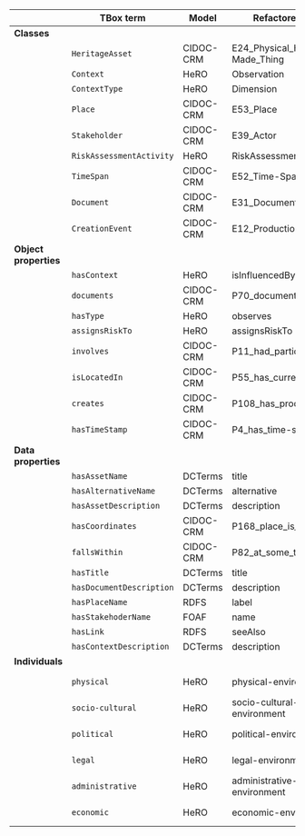 |                       | **TBox term**            | **Model** | **Refactored term**           | **Full URI**                                                     |
|-----------------------|--------------------------|-----------|-------------------------------|------------------------------------------------------------------|
| **Classes**           |                          |           |                               |                                                                  |
|                       | `HeritageAsset`          | CIDOC-CRM | E24_Physical_Human-Made_Thing | http://www.cidoc-crm.org/cidoc-crm/E24_Physical_Human-Made_Thing |
|                       | `Context`                | HeRO      | Observation                   | http://purl.org/sirius/ontology/hero/Observation                 |
|                       | `ContextType`            | HeRO      | Dimension                     | http://purl.org/sirius/ontology/hero/Dimension                   |
|                       | `Place`                  | CIDOC-CRM | E53_Place                     | http://www.cidoc-crm.org/cidoc-crm/E53_Place                     |
|                       | `Stakeholder`            | CIDOC-CRM | E39_Actor                     | http://www.cidoc-crm.org/cidoc-crm/E39_Actor                     |
|                       | `RiskAssessmentActivity` | HeRO      | RiskAssessment                | http://purl.org/sirius/ontology/hero/RiskAssessment              |
|                       | `TimeSpan`               | CIDOC-CRM | E52_Time-Span                 | http://www.cidoc-crm.org/cidoc-crm/E52_Time-Span                 |
|                       | `Document`               | CIDOC-CRM | E31_Document                  | http://www.cidoc-crm.org/cidoc-crm/E31_Document                  |
|                       | `CreationEvent`          | CIDOC-CRM | E12_Production                | http://www.cidoc-crm.org/cidoc-crm/E12_Production                |
| **Object properties** |                          |           |                               |                                                                  |
|                       | `hasContext`             | HeRO      | isInfluencedBy                | http://purl.org/sirius/ontology/hero/isInfluencedBy              |
|                       | `documents`              | CIDOC-CRM | P70_documents                 | http://www.cidoc-crm.org/cidoc-crm/P70_documents                 |
|                       | `hasType`                | HeRO      | observes                      | http://purl.org/sirius/ontology/hero/observes                    |
|                       | `assignsRiskTo`          | HeRO      | assignsRiskTo                 | http://purl.org/sirius/ontology/hero/assignsRiskTo               |
|                       | `involves`               | CIDOC-CRM | P11_had_participant           | http://www.cidoc-crm.org/cidoc-crm/P11_had_participant           |
|                       | `isLocatedIn`            | CIDOC-CRM | P55_has_current_location      | http://www.cidoc-crm.org/cidoc-crm/P55_has_current_location      |
|                       | `creates`                | CIDOC-CRM | P108_has_produced             | http://www.cidoc-crm.org/cidoc-crm/P108_has_produced             |
|                       | `hasTimeStamp`           | CIDOC-CRM | P4_has_time-span              | http://www.cidoc-crm.org/cidoc-crm/P4_has_time-span              |
| **Data properties**   |                          |           |                               |                                                                  |
|                       | `hasAssetName`           | DCTerms   | title                         | http://purl.org/dc/terms/title                                   |
|                       | `hasAlternativeName`     | DCTerms   | alternative                   | http://purl.org/dc/terms/alternative                             |
|                       | `hasAssetDescription`    | DCTerms   | description                   | http://purl.org/dc/terms/description                             |
|                       | `hasCoordinates`         | CIDOC-CRM | P168_place_is_defined_by      | http://www.cidoc-crm.org/cidoc-crm/P168_place_is_defined_by      |
|                       | `fallsWithin`            | CIDOC-CRM | P82_at_some_time_within       | http://www.cidoc-crm.org/cidoc-crm/P82_at_some_time_within       |
|                       | `hasTitle`               | DCTerms   | title                         | http://purl.org/dc/terms/title                                   |
|                       | `hasDocumentDescription` | DCTerms   | description                   | http://purl.org/dc/terms/description                             |
|                       | `hasPlaceName`           | RDFS      | label                         | http://www.w3.org/2000/01/rdf-schema#label                       |
|                       | `hasStakehoderName`      | FOAF      | name                          | http://xmlns.com/foaf/0.1/name                                   |
|                       | `hasLink`                | RDFS      | seeAlso                       | http://www.w3.org/2000/01/rdf-schema#seeAlso                     |
|                       | `hasContextDescription`  | DCTerms   | description                   | http://purl.org/dc/terms/description                             |
| **Individuals**       |                          |           |                               |                                                                  |
|                       | `physical`               | HeRO      | physical-environment          | http://purl.org/sirius/ontology/hero/physical-environment        |
|                       | `socio-cultural`         | HeRO      | socio-cultural-environment    | http://purl.org/sirius/ontology/hero/socio-cultural-environment  |
|                       | `political`              | HeRO      | political-environment         | http://purl.org/sirius/ontology/hero/political-environment       |
|                       | `legal`                  | HeRO      | legal-environment             | http://purl.org/sirius/ontology/hero/legal-environment           |
|                       | `administrative`         | HeRO      | administrative-environment    | http://purl.org/sirius/ontology/hero/administrative-environment  |
|                       | `economic`               | HeRO      | economic-environment          | http://purl.org/sirius/ontology/hero/economic-environment        |
